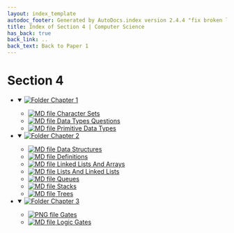 ```yaml
---
layout: index_template
autodoc_footer: Generated by AutoDocs.index version 2.4.4 "fix broken link for 'C' filetype" ⓒ Starwort, 2020
title: Index of Section 4 | Computer Science
has_back: true
back_link: ..
back_text: Back to Paper 1
---
```


# **Section 4**

- <details open><summary><a href='./chapter_1'><img title='Folder' src='https://starwort.github.io/computer-science/icon-folder.png'> Chapter 1</a></summary>

  - [![MD file](https://img.icons8.com/windows/512/03dac6/regular-document.png) Character Sets](./chapter_1/character_sets.html)
  - [![MD file](https://img.icons8.com/windows/512/03dac6/regular-document.png) Data Types Questions](./chapter_1/data_types_questions.html)
  - [![MD file](https://img.icons8.com/windows/512/03dac6/regular-document.png) Primitive Data Types](./chapter_1/primitive_data_types.html)

  </details>
- <details open><summary><a href='./chapter_2'><img title='Folder' src='https://starwort.github.io/computer-science/icon-folder.png'> Chapter 2</a></summary>

  - [![MD file](https://img.icons8.com/windows/512/03dac6/regular-document.png) Data Structures](./chapter_2/data_structures.html)
  - [![MD file](https://img.icons8.com/windows/512/03dac6/regular-document.png) Definitions](./chapter_2/definitions.html)
  - [![MD file](https://img.icons8.com/windows/512/03dac6/regular-document.png) Linked Lists And Arrays](./chapter_2/linked_lists_and_arrays.html)
  - [![MD file](https://img.icons8.com/windows/512/03dac6/regular-document.png) Lists And Linked Lists](./chapter_2/lists_and_linked_lists.html)
  - [![MD file](https://img.icons8.com/windows/512/03dac6/regular-document.png) Queues](./chapter_2/queues.html)
  - [![MD file](https://img.icons8.com/windows/512/03dac6/regular-document.png) Stacks](./chapter_2/stacks.html)
  - [![MD file](https://img.icons8.com/windows/512/03dac6/regular-document.png) Trees](./chapter_2/trees.html)

  </details>
- <details open><summary><a href='./chapter_3'><img title='Folder' src='https://starwort.github.io/computer-science/icon-folder.png'> Chapter 3</a></summary>

  - [![PNG file](https://img.icons8.com/windows/512/03dac6/image-document.png) Gates](./chapter_3/gates.png)
  - [![MD file](https://img.icons8.com/windows/512/03dac6/regular-document.png) Logic Gates](./chapter_3/logic_gates.html)

  </details>
